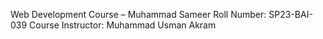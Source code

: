 Web Development Course – Muhammad Sameer
Roll Number: SP23-BAI-039
Course Instructor: Muhammad Usman Akram
